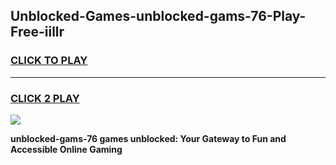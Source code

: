 
## Unblocked-Games-unblocked-gams-76-Play-Free-iillr
<h3>
<a href="https://premium76.site?title=unblocked-gams-76&ref=22A">CLICK TO PLAY</a></h3>
<hr>

<h3>
<a href="https://premium76.site?title=unblocked-gams-76&ref=22A">CLICK 2 PLAY</a>
  
</h3>

<a href="https://premium76.site?title=unblocked-gams-76&ref=22A"><img src="https://clearcache.store/games.png"></a>


**unblocked-gams-76 games unblocked: Your Gateway to Fun and Accessible Online Gaming**
